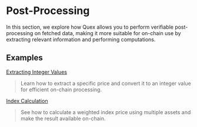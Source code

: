 # Post-Processing

In this section, we explore how Quex allows you to perform verifiable post-processing on fetched data, making it more suitable for on-chain use by extracting relevant information and performing computations.

## Examples

[Extracting Integer Values](extract-int.md)
> Learn how to extract a specific price and convert it to an integer value for efficient on-chain processing.

[Index Calculation](calculate-index)
> See how to calculate a weighted index price using multiple assets and make the result available on-chain.
